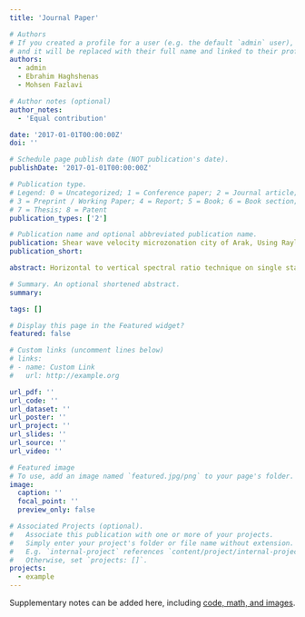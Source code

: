 ```yaml
---
title: 'Journal Paper'

# Authors
# If you created a profile for a user (e.g. the default `admin` user), write the username (folder name) here
# and it will be replaced with their full name and linked to their profile.
authors:
  - admin
  - Ebrahim Haghshenas
  - Mohsen Fazlavi

# Author notes (optional)
author_notes:
  - 'Equal contribution'

date: '2017-01-01T00:00:00Z'
doi: ''

# Schedule page publish date (NOT publication's date).
publishDate: '2017-01-01T00:00:00Z'

# Publication type.
# Legend: 0 = Uncategorized; 1 = Conference paper; 2 = Journal article;
# 3 = Preprint / Working Paper; 4 = Report; 5 = Book; 6 = Book section;
# 7 = Thesis; 8 = Patent
publication_types: ['2']

# Publication name and optional abbreviated publication name.
publication: Shear wave velocity microzonation city of Arak, Using Rayleigh-wave ellipticity extracted from ambient noise recording. In  *Bulletin of earthquake science and engineering (BESE)* , Vol 4:2, Page 33-48
publication_short: 

abstract: Horizontal to vertical spectral ratio technique on single station ambient noise data, is a well-known technique in study of site effect. Recently, this technique is introduced as a tool for identification of shear wave velocity profile of soil beside its normal usage. Many studies in recent years showed that the ellipticity of the fundamental mode of Rayleigh waves can be obtained by reducing the Love and Body waves effects from the H/V spectral ratio. Based on the relation of the H/V curves and the ellipticity of Rayleigh waves and dependency of ellipticity to the shear-wave, this method can retrieve the S-velocity structure in a thick alluvial deposit. In this paper, HVTFA and RayDEC methods are used to retrieve the ellipticity curves for more than 140 single-station ambient noise measurements. The HVTFA technique based on time-frequency analysis with Continuous Wavelet Transform tries to reduce the SH-wave influence that is possible by identifying P-SV wavelets along the signal and computing the spectral ratio from these wavelets. It is assumed that the energetic points in time-frequency representation of the vertical signal is related to a single Rayleigh wave wavelet. The average over all wavelets defines as ellipticity. Based on random decrement technique, the Ray DEC method uses the vertical component as a master trigger and stacks a large number of horizontal and vertical signals from three-component records of seismic noise to obtain ellipticity curves. The right flank of ellipticity curves (from the first peak of curves to the next trough) were used in inversion, because numerical studies show that the right flank is the most reliable part of ellipticity, and the energy of the Rayleigh-wave fundamental mode strongly dominates in these frequency ranges. In the following, ellipticity curves were classified based on the f0 peaks and the right flanks in two ways; visual observation of similarities and k-means clustering statistical approach. Inversions process performed using the Neighborhood Algorithm based on the partition of the parameter space into Voronoi cells. The Voronoi decomposition of the parameter space is the base of an approximation of the misfit function, which is progressively refined during the inversion. The method uses prior information (initial parameterizations) and try to optimize the computation at the different stages of inversion. The results of inversion show the existence of the thick alluvial deposits in the northern and eastern parts of the city. For the southern parts, the method shows higher velocity and lower depth of bedrock. These results are in agreement with geological situation of the region, existence of mountainous area at the southern and western parts, and extensive alluvial plains at northern and eastern parts.

# Summary. An optional shortened abstract.
summary:

tags: []

# Display this page in the Featured widget?
featured: false

# Custom links (uncomment lines below)
# links:
# - name: Custom Link
#   url: http://example.org

url_pdf: ''
url_code: ''
url_dataset: ''
url_poster: ''
url_project: ''
url_slides: ''
url_source: ''
url_video: ''

# Featured image
# To use, add an image named `featured.jpg/png` to your page's folder.
image:
  caption: ''
  focal_point: ''
  preview_only: false

# Associated Projects (optional).
#   Associate this publication with one or more of your projects.
#   Simply enter your project's folder or file name without extension.
#   E.g. `internal-project` references `content/project/internal-project/index.md`.
#   Otherwise, set `projects: []`.
projects:
  - example
---
```


Supplementary notes can be added here, including [code, math, and images](https://wowchemy.com/docs/writing-markdown-latex/).
